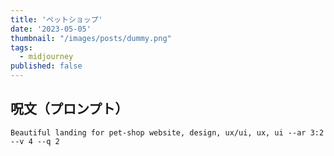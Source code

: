 ```yaml
---
title: 'ペットショップ'
date: '2023-05-05'
thumbnail: "/images/posts/dummy.png"
tags:
  - midjourney
published: false
---
```


## 呪文（プロンプト）
```
Beautiful landing for pet-shop website, design, ux/ui, ux, ui --ar 3:2 --v 4 --q 2
```